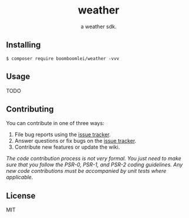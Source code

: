 <h1 align="center"> weather </h1>

<p align="center"> a weather sdk.</p>


## Installing

```shell
$ composer require boomboomlei/weather -vvv
```

## Usage

TODO

## Contributing

You can contribute in one of three ways:

1. File bug reports using the [issue tracker](https://github.com/boomboomlei/weather/issues).
2. Answer questions or fix bugs on the [issue tracker](https://github.com/boomboomlei/weather/issues).
3. Contribute new features or update the wiki.

_The code contribution process is not very formal. You just need to make sure that you follow the PSR-0, PSR-1, and PSR-2 coding guidelines. Any new code contributions must be accompanied by unit tests where applicable._

## License

MIT